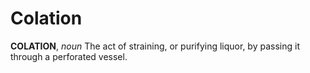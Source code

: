 # Colation

**COLATION**, _noun_ The act of straining, or purifying liquor, by passing it through a perforated vessel.
